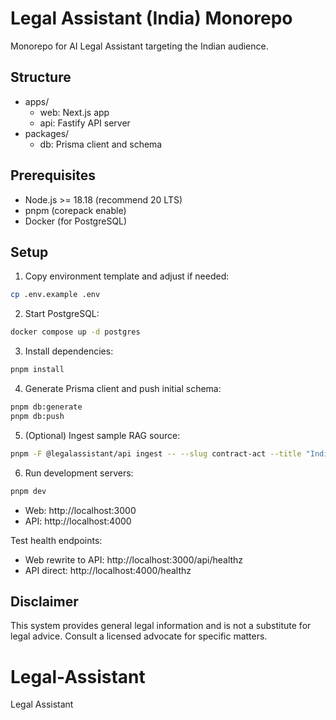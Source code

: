 # Legal Assistant (India) Monorepo

Monorepo for AI Legal Assistant targeting the Indian audience.

## Structure

- apps/
  - web: Next.js app
  - api: Fastify API server
- packages/
  - db: Prisma client and schema

## Prerequisites

- Node.js >= 18.18 (recommend 20 LTS)
- pnpm (corepack enable)
- Docker (for PostgreSQL)

## Setup

1. Copy environment template and adjust if needed:

```bash
cp .env.example .env
```

2. Start PostgreSQL:

```bash
docker compose up -d postgres
```

3. Install dependencies:

```bash
pnpm install
```

4. Generate Prisma client and push initial schema:

```bash
pnpm db:generate
pnpm db:push
```

5. (Optional) Ingest sample RAG source:

```bash
pnpm -F @legalassistant/api ingest -- --slug contract-act --title "Indian Contract Act excerpt" --language en --file data/sources/contract_act_excerpt.txt
```

6. Run development servers:

```bash
pnpm dev
```

- Web: http://localhost:3000
- API: http://localhost:4000

Test health endpoints:

- Web rewrite to API: http://localhost:3000/api/healthz
- API direct: http://localhost:4000/healthz

## Disclaimer

This system provides general legal information and is not a substitute for legal advice. Consult a licensed advocate for specific matters.
# Legal-Assistant
Legal Assistant
